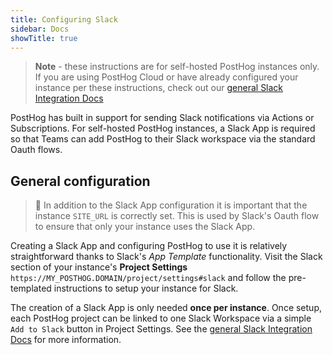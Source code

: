 ```yaml
---
title: Configuring Slack
sidebar: Docs
showTitle: true
---
```


> **Note** - these instructions are for self-hosted PostHog instances only. If you are using PostHog Cloud or have already configured your instance per these instructions, check out our [general Slack Integration Docs](/docs/integrate/third-party/slack)

PostHog has built in support for sending Slack notifications via Actions or Subscriptions. For self-hosted PostHog instances, a Slack App is required so that Teams can add PostHog to their Slack workspace via the standard Oauth flows.


## General configuration

> 🚧 In addition to the Slack App configuration it is important that the instance `SITE_URL` is correctly set. This is used by Slack's Oauth flow to ensure that only your instance uses the Slack App.

Creating a Slack App and configuring PostHog to use it is relatively straightforward thanks to Slack's *App Template* functionality. Visit the Slack section of your instance's **Project Settings** `https://MY_POSTHOG.DOMAIN/project/settings#slack` and follow the pre-templated instructions to setup your instance for Slack.

The creation of a Slack App is only needed **once per instance**. Once setup, each PostHog project can be linked to one Slack Workspace via a simple `Add to Slack` button in Project Settings. See the [general Slack Integration Docs](/docs/integrate/third-party/slack) for more information.
